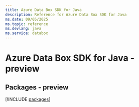```yaml
---
title: Azure Data Box SDK for Java
description: Reference for Azure Data Box SDK for Java
ms.date: 09/05/2025
ms.topic: reference
ms.devlang: java
ms.service: databox
---
```

# Azure Data Box SDK for Java - preview
## Packages - preview
[!INCLUDE [packages](data-box-index.md)]